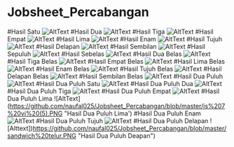 # Jobsheet_Percabangan
#Hasil Satu
![AltText](https://github.com/naufal025/Jobsheet_Percabangan/blob/master/jb%20v%20(1).PNG "Hasil Satu")
#Hasil Dua
![AltText](https://github.com/naufal025/Jobsheet_Percabangan/blob/master/jb%20v%20(3).PNG "Hasil Dua")
#Hasil Tiga
![AltText](https://github.com/naufal025/Jobsheet_Percabangan/blob/master/jb%20v%20(5).PNG "Hasil Tiga")
#Hasil Empat
![AltText](https://github.com/naufal025/Jobsheet_Percabangan/blob/master/jb%20v%20(7).PNG "Hasil Empat")
#Hasil Lima
![AltText](https://github.com/naufal025/Jobsheet_Percabangan/blob/master/js%207%20(3).PNG "Hasil Lima")
#Hasil Enam
![AltText](https://github.com/naufal025/Jobsheet_Percabangan/blob/master/js%207%20(5).PNG "Hasil Enam")
#Hasil Tujuh
![AltText](https://github.com/naufal025/Jobsheet_Percabangan/blob/master/js%207%20(7).PNG "Hasil Tujuh")
#Hasil Delapan
![AltText](https://github.com/naufal025/Jobsheet_Percabangan/blob/master/js%207%20ii%20(3).PNG "Hasil Delapan")
#Hasil Sembilan
![AltText](https://github.com/naufal025/Jobsheet_Percabangan/blob/master/js%207%20ii%20(5).PNG "Hasil Sembilan")
#Hasil Sepuluh
![AltText](https://github.com/naufal025/Jobsheet_Percabangan/blob/master/js%207%20ii%20(7).PNG "Hasil Sepuluh")
#Hasil Sebelas
![AtText](https://github.com/naufal025/Jobsheet_Percabangan/blob/master/js%207%20iii%20(1).PNG "Hasil Sebelas")
#Hasil Dua Belas
![AltText](https://github.com/naufal025/Jobsheet_Percabangan/blob/master/js%207%20iii%20(3).PNG "Hasil Dua Belas")
#Hasil Tiga Belas
![AltText](https://github.com/naufal025/Jobsheet_Percabangan/blob/master/js%207%20iii%20(5).PNG "Hasil Tiga Belas")
#Hasil Empat Belas
![AltText](https://github.com/naufal025/Jobsheet_Percabangan/blob/master/js%207%20iii%20(6).PNG "Hasil Empat Belas")
#Hasil Lima Belas
![AltText](https://github.com/naufal025/Jobsheet_Percabangan/blob/master/js%207%20iii%20(7).PNG "Hasil Lima Belas")
#Hasil Enam Belas
![AltText](https://github.com/naufal025/Jobsheet_Percabangan/blob/master/js%207%20iv%20(1).PNG "Hasil Enam Belas")
#Hasil Tujuh Belas
![AltText](https://github.com/naufal025/Jobsheet_Percabangan/blob/master/js%207%20iv%20(3).PNG "Hasil Tujuh Belas")
#Hasil Delapan Belas
![AltText](https://github.com/naufal025/Jobsheet_Percabangan/blob/master/js%207%20iv%20(3).PNG "Hasil Delapan Belas")
#Hasil Sembilan Belas
![AltText](https://github.com/naufal025/Jobsheet_Percabangan/blob/master/js%207%20iv%20(5).PNG "Hasil Sembilan Belas")
#Hasil Dua Puluh
![AltText](https://github.com/naufal025/Jobsheet_Percabangan/blob/master/js%207%20iv%20(7).PNG "Hasil Dua Puluh")
#Hasil Dua Puluh Satu
![AltText](https://github.com/naufal025/Jobsheet_Percabangan/blob/master/js%207%20vi%20(1).PNG "Hasil Dua Puluh Satu")
#Hasil Dua Puluh Dua
![AltText](https://github.com/naufal025/Jobsheet_Percabangan/blob/master/js%207%20vi%20(2).PNG "Hasil Dua Puluh Dua")
#Hasil Dua Puluh Tiga
![AltText](https://github.com/naufal025/Jobsheet_Percabangan/blob/master/js%207%20vi%20(3).PNG "Hasil Dua Puluh Tiga")
#Hasil Dua Puluh Empat
![AltText](https://github.com/naufal025/Jobsheet_Percabangan/blob/master/js%207%20vi%20(4).PNG "Hasil Dua Puluh Empat")
#Hasil Dua Puluh Lima
![AltText](https://github.com/naufal025/Jobsheet_Percabangan/blob/master/js%207%20vi%20(5).PNG "Hasil Dua Puluh Lima')
#Hasil Dua Puluh Enam
![AltText](https://github.com/naufal025/Jobsheet_Percabangan/blob/master/js%207%20vi%20(7).PNG "Hasil Dua Puluh Enam")
#Hasil Dua Puluh Tujuh
![AltText](https://github.com/naufal025/Jobsheet_Percabangan/blob/master/milkshake%20banana.PNG "Hasil Dua Puluh Tujuh")
#Hasil Dua Puluh Delapan
![Alttext])https://github.com/naufal025/Jobsheet_Percabangan/blob/master/sandwich%20telur.PNG "Hasil Dua Puluh Deapan")
